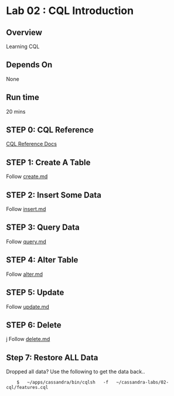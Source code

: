 <link rel='stylesheet' href='../assets/css/main.css'/>


# Lab 02 : CQL Introduction

## Overview

Learning CQL

## Depends On

None

## Run time

20 mins


## STEP 0: CQL Reference

[CQL Reference Docs](https://docs.datastax.com/en/cql/3.3/cql/cql_reference/cqlReferenceTOC.html)

## STEP 1: Create A Table

Follow [create.md](2.1-create.md)

## STEP 2: Insert Some Data

Follow [insert.md](2.2-insert.md)

## STEP 3: Query Data

Follow [query.md](2.3-query.md)

## STEP 4: Alter Table

Follow [alter.md](2.4-alter.md)

## STEP 5: Update

Follow [update.md](2.5-update.md)

## STEP 6: Delete
j
Follow [delete.md](2.6-delete.md)

## Step 7: Restore ALL Data

Dropped all data?  Use the following to get the data back..
```
    $   ~/apps/cassandra/bin/cqlsh   -f   ~/cassandra-labs/02-cql/features.cql
```
